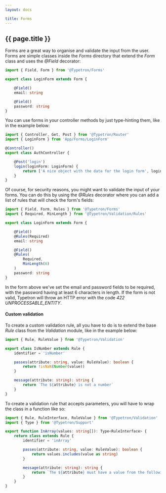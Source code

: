 ```yaml
---
layout: docs

title: Forms
---
```


## {{ page.title }}

Forms are a great way to organise and validate the input from the user. Forms are simple classes inside the _Forms_
directory that extend the _Form_ class and uses the _@Field_ decorator:

```ts
import { Field, Form } from '@Typetron/Forms'

export class LoginForm extends Form {

    @Field()
    email: string

    @Field()
    password: string
}
```

You can use forms in your controller methods by just type-hinting them, like in the example below:

```ts
import { Controller, Get, Post } from '@Typetron/Router'
import { LoginForm } from 'App/Forms/LoginForm'

@Controller()
export class AuthController {

    @Post('login')
    login(loginForm: LoginForm) {
        return ['A nice object with the data for the login form', loginForm]
    }
}
```

Of course, for security reasons, you might want to validate the input of your forms. You can do this by using
the _@Rules_ decorator where you can add a list of rules that will check the form's fields:

```ts
import { Field, Form, Rules } from '@Typetron/Forms'
import { Required, MinLength } from '@Typetron/Validation/Rules'

export class LoginForm extends Form {

    @Field()
    @Rules(Required)
    email: string

    @Field()
    @Rules(
        Required,
        MinLength(6)
    )
    password: string
}
```

In the form above we've set the email and password fields to be required, with the password having at least 6 characters
in length. If the form is not valid, Typetron will throw an HTTP error with the code _422 UNPROCESSABLE_ENTITY_.

<a name="custom-validation"></a>

#### Custom validation

To create a custom validation rule, all you have to do is to extend the base _Rule_ class from the _Validation_
module, like in the example below:

```ts
import { Rule, RuleValue } from '@Typetron/Validation'

export class IsNumber extends Rule {
    identifier = 'isNumber'

    passes(attribute: string, value: RuleValue): boolean {
        return !isNaN(Number(value))
    }

    message(attribute: string): string {
        return `The ${attribute} is not a number`
    }
}
```

To create a validation rule that accepts parameters, you will have to wrap the class in a function like so:

```ts
import { Rule, RuleInterface, RuleValue } from '@Typetron/Validation'
import { Type } from '@Typetron/Support'

export function InArray(values: string[]): Type<RuleInterface> {
    return class extends Rule {
        identifier = 'inArray'

        passes(attribute: string, value: RuleValue): boolean {
            return values.includes(value as string)
        }

        message(attribute: string): string {
            return `The ${attribute} must have a value from the following list ${values.join(', ')}`
        }
    }
}
```
